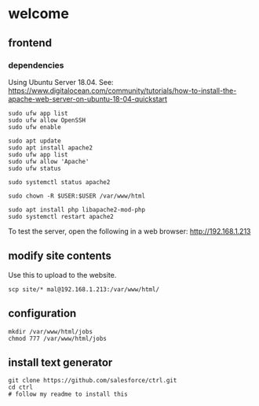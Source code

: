 # welcome

## frontend

### dependencies 

Using Ubuntu Server 18.04. See: https://www.digitalocean.com/community/tutorials/how-to-install-the-apache-web-server-on-ubuntu-18-04-quickstart

    sudo ufw app list
    sudo ufw allow OpenSSH
    sudo ufw enable

    sudo apt update
    sudo apt install apache2
    sudo ufw app list
    sudo ufw allow 'Apache'
    sudo ufw status

    sudo systemctl status apache2

    sudo chown -R $USER:$USER /var/www/html

    sudo apt install php libapache2-mod-php
    sudo systemctl restart apache2

To test the server, open the following in a web browser: http://192.168.1.213

## modify site contents

Use this to upload to the website.

    scp site/* mal@192.168.1.213:/var/www/html/

## configuration

    mkdir /var/www/html/jobs
    chmod 777 /var/www/html/jobs

## install text generator

    git clone https://github.com/salesforce/ctrl.git
    cd ctrl
    # follow my readme to install this

    